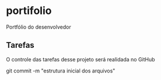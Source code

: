 # portifolio
Portfólio do desenvolvedor

## Tarefas

O controle das tarefas desse projeto será realidada no GitHub

 git commit -m "estrutura inicial dos arquivos"
